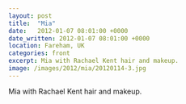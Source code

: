 ```yaml
---
layout: post
title:  "Mia"
date:   2012-01-07 08:01:00 +0000
date_written: 2012-01-07 08:01:00 +0000
location: Fareham, UK
categories: front
excerpt: Mia with Rachael Kent hair and makeup.
image: /images/2012/mia/20120114-3.jpg
---
```

Mia with Rachael Kent hair and makeup.
